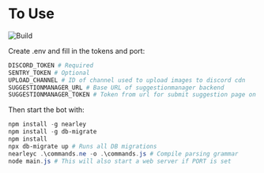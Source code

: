 # To Use

![Build](https://github.com/scratchyone/modbot/workflows/Build/badge.svg)

Create .env and fill in the tokens and port:

```powershell
DISCORD_TOKEN # Required
SENTRY_TOKEN # Optional
UPLOAD_CHANNEL # ID of channel used to upload images to discord cdn
SUGGESTIONMANAGER_URL # Base URL of suggestionmanager backend
SUGGESTIONMANAGER_TOKEN # Token from url for submit suggestion page on suggestionmanager
```

Then start the bot with:

```powershell
npm install -g nearley
npm install -g db-migrate
npm install
npx db-migrate up # Runs all DB migrations
nearleyc .\commands.ne -o .\commands.js # Compile parsing grammar
node main.js # This will also start a web server if PORT is set
```
